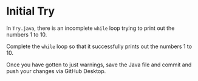 # Initial Try

In `Try.java`, there is an incomplete `while` loop trying to print out the numbers 1 to 10.

Complete the `while` loop so that it successfully prints out the numbers 1 to 10.

Once you have gotten to just warnings, save the Java file and commit and push your changes via GitHub Desktop.
